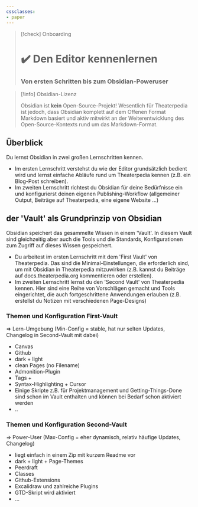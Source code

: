 ```yaml
---
cssclasses:
- paper
---
```

> [!check] Onboarding
> #       ✔️ Den Editor kennenlernen
> ###       Von ersten Schritten bis zum Obsidian-Poweruser


> [!info] Obsidian-Lizenz
>
> Obsidian ist **kein** Open-Source-Projekt! Wesentlich für Theaterpedia ist jedoch, dass Obsidian komplett auf dem Offenen Format Markdown basiert und aktiv mitwirkt an der Weiterentwicklung des Open-Source-Kontexts rund um das Markdown-Format.


## Überblick
Du lernst Obsidian in zwei großen Lernschritten kennen.
- Im ersten Lernschritt verstehst du wie der Editor grundsätzlich bedient wird und lernst einfache Abläufe rund um Theaterpedia kennen (z.B. ein Blog-Post schreiben).
- Im zweiten Lernschritt richtest du Obsidian für deine Bedürfnisse ein und konfigurierst deinen eigenen Publishing-Workflow (allgemeiner Output, Beiträge auf Theaterpedia, eine eigene Website ...)

## der 'Vault' als Grundprinzip von Obsidian
Obsidian speichert das gesammelte Wissen in einem 'Vault'. In diesem Vault sind gleichzeitig aber auch die Tools und die Standards, Konfigurationen zum Zugriff auf dieses Wissen gespeichert.
- Du arbeitest im ersten Lernschritt mit dem 'First Vault' von Theaterpedia. Das sind die Minimal-Einstellungen, die erforderlich sind, um mit Obsidian in Theaterpedia mitzuwirken (z.B. kannst du Beiträge auf docs.theaterpedia.org kommentieren oder erstellen).
- Im zweiten Lernschritt lernst du den 'Second Vault' von Theaterpedia kennen. Hier sind eine Reihe von Vorschlägen gemacht und Tools eingerichtet, die auch fortgeschrittene Anwendungen erlauben (z.B. erstellst du Notizen mit verschiedenen Page-Designs)


### Themen und Konfiguration First-Vault
=> Lern-Umgebung (Min-Config = stable, hat nur selten Updates, Changelog in Second-Vault mit dabei)
- Canvas
- Github
- dark + light
- clean Pages (no Filename)
- Admonition-Plugin
- Tags + 
- Syntax-Highlighting + Cursor
- Einige Skripte z.B. für Projektmanagement und Getting-Things-Done sind schon im Vault enthalten und können bei Bedarf schon aktiviert werden
- ..

### Themen und Konfiguration Second-Vault
=> Power-User (Max-Config = eher dynamisch, relativ häufige Updates, Changelog)
- liegt einfach in einem Zip mit kurzem Readme vor
- dark + light + Page-Themes
- Peerdraft
- Classes
- Github-Extensions
- Excalidraw und zahlreiche Plugins
- GTD-Skript wird aktiviert
- ...


<br />
<br />